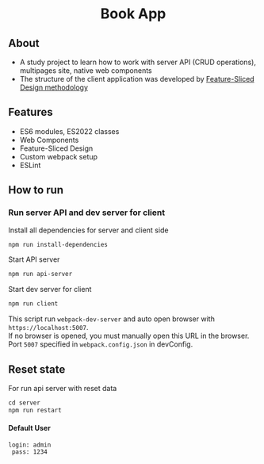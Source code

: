 <h1 align="center">Book App </h1>
<!-- <h3 align="center">
    <a href="https://slice312.github.io/zeon-module-2_MathQuiz/">Visit the live app</a>
</h3> -->

## About
- A study project to learn how to work with server API (CRUD operations),
multipages site, native web components
- The structure of the client application was developed by [Feature-Sliced Design methodology](https://feature-sliced.design)

## Features
- ES6 modules, ES2022 classes
- Web Components
- Feature-Sliced Design
- Custom webpack setup
- ESLint

## How to run
### Run server API and dev server for client
Install all dependencies for server and client side
```sh
npm run install-dependencies
```
Start API server
```sh
npm run api-server
```
Start dev server for client
```sh
npm run client
```

This script run `webpack-dev-server` and auto open browser with `https://localhost:5007`.  
If no browser is opened, you must manually open this URL in the browser.  
Port `5007` specified in `webpack.config.json` in devConfig.


## Reset state
For run api server with reset data
```js
cd server
npm run restart
```

#### Default User
```
login: admin
 pass: 1234
```
